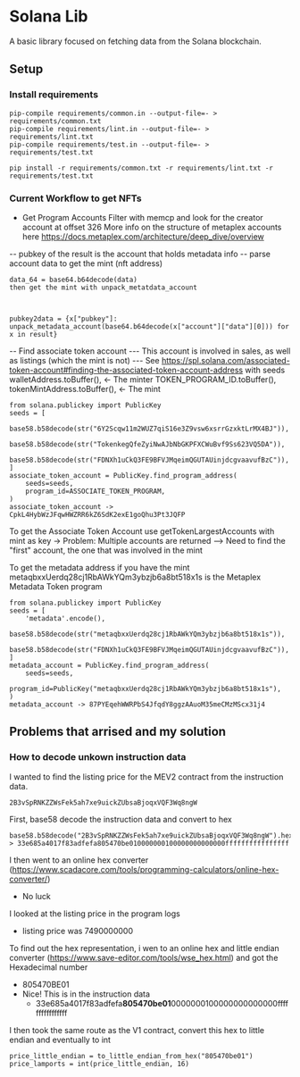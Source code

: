 # Solana Lib

A basic library focused on fetching data from the Solana blockchain.


## Setup

### Install requirements

    pip-compile requirements/common.in --output-file=- > requirements/common.txt
    pip-compile requirements/lint.in --output-file=- > requirements/lint.txt
    pip-compile requirements/test.in --output-file=- > requirements/test.txt

    pip install -r requirements/common.txt -r requirements/lint.txt -r requirements/test.txt

### Current Workflow to get NFTs

- Get Program Accounts 
    Filter with memcp and look for the creator account at offset 326 
    More info on the structure of metaplex accounts here 
    https://docs.metaplex.com/architecture/deep_dive/overview

-- pubkey of the result is the account that holds metadata info
-- parse account data to get the mint (nft address)

    data_64 = base64.b64decode(data)
    then get the mint with unpack_metatdata_account



    pubkey2data = {x["pubkey"]: unpack_metadata_account(base64.b64decode(x["account"]["data"][0])) for x in result}

-- Find associate token account
--- This account is involved in sales, as well as listings (which the mint is not)
--- See https://spl.solana.com/associated-token-account#finding-the-associated-token-account-address
with seeds
    walletAddress.toBuffer(), <- The minter
    TOKEN_PROGRAM_ID.toBuffer(),
    tokenMintAddress.toBuffer(), <- The mint

    from solana.publickey import PublicKey
    seeds = [
        base58.b58decode(str("6Y2Scqw11m2WUZ7qiS16e3Z9vsw6xsrrGzxktLrMX4BJ")),
        base58.b58decode(str("TokenkegQfeZyiNwAJbNbGKPFXCWuBvf9Ss623VQ5DA")),
        base58.b58decode(str("FDNXh1uCkQ3FE9BFVJMqeimQGUTAUinjdcgvaavufBzC")),
    ]
    associate_token_account = PublicKey.find_program_address(
        seeds=seeds,
        program_id=ASSOCIATE_TOKEN_PROGRAM,
    )
    associate_token_account -> CpkL4HybWzJFqwHWZRR6kZ6SdK2exE1goQhu3Pt3JQFP


To get the Associate Token Account use getTokenLargestAccounts with mint as key
-> Problem: Multiple accounts are returned
--> Need to find the "first" account, the one that was involved in the mint




To get the metadata address if you have the mint
metaqbxxUerdq28cj1RbAWkYQm3ybzjb6a8bt518x1s is the Metaplex Metadata Token program

    from solana.publickey import PublicKey
    seeds = [
        'metadata'.encode(),
        base58.b58decode(str("metaqbxxUerdq28cj1RbAWkYQm3ybzjb6a8bt518x1s")),
        base58.b58decode(str("FDNXh1uCkQ3FE9BFVJMqeimQGUTAUinjdcgvaavufBzC")),
    ]
    metadata_account = PublicKey.find_program_address(
        seeds=seeds,
        program_id=PublicKey("metaqbxxUerdq28cj1RbAWkYQm3ybzjb6a8bt518x1s"),
    )
    metadata_account -> 87PYEqehWWRPbS4JfqdY8ggzAAuoM35meCMzMScx31j4






## Problems that arrised and my solution

### How to decode unkown instruction data

I wanted to find the listing price for the MEV2 contract from the instruction data.
    
    2B3vSpRNKZZWsFek5ah7xe9uickZUbsaBjoqxVQF3Wq8ngW

First, base58 decode the instruction data and convert to hex

    base58.b58decode("2B3vSpRNKZZWsFek5ah7xe9uickZUbsaBjoqxVQF3Wq8ngW").hex()
    > 33e685a4017f83adfefa805470be010000000100000000000000ffffffffffffffff

I then went to an online hex converter (https://www.scadacore.com/tools/programming-calculators/online-hex-converter/)

- No luck

I looked at the listing price in the program logs
- listing price was 7490000000

To find out the hex representation, i wen to an online hex and little endian converter (https://www.save-editor.com/tools/wse_hex.html) and got the Hexadecimal number

- 805470BE01
- Nice! This is in the instruction data
    - 33e685a4017f83adfefa**805470be01**0000000100000000000000ffffffffffffffff

I then took the same route as the V1 contract, convert this hex to little endian and eventually to int

    price_little_endian = to_little_endian_from_hex("805470be01")
    price_lamports = int(price_little_endian, 16)